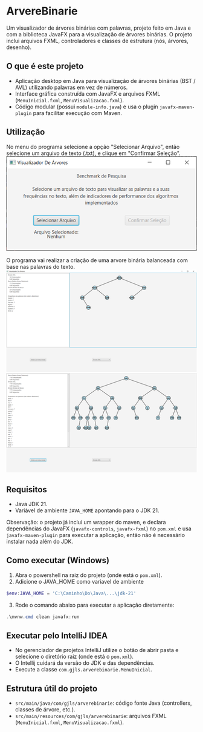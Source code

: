 # ArvereBinarie

Um visualizador de árvores binárias com palavras, projeto feito em Java e com a biblioteca JavaFX para a visualização de árvores binárias.
O projeto inclui arquivos FXML, controladores e classes de estrutura (nós, árvores, desenho).

## O que é este projeto

- Aplicação desktop em Java para visualização de árvores binárias (BST / AVL) utilizando palavras em vez de números.
- Interface gráfica construída com JavaFX e arquivos FXML (`MenuInicial.fxml`, `MenuVisualizacao.fxml`).
- Código modular (possui `module-info.java`) e usa o plugin `javafx-maven-plugin` para facilitar execução com Maven.

## Utilização

No menu do programa selecione a opção "Selecionar Arquivo", então selecione um arquivo de texto (.txt), e clique em "Confirmar Seleção".
![Imagem do menu inicial](.docs/MenuInicial.png)

O programa vai realizar a criação de uma arvore binária balanceada com base nas palavras do texto.
![Imagem do exemplo2](.docs/Exemplo2.png)
![Imagem do exemplo1](.docs/Exemplo1.png)

## Requisitos

- Java JDK 21.
- Variável de ambiente `JAVA_HOME` apontando para o JDK 21.

Observação: o projeto já inclui um wrapper do maven, e declara dependências do JavaFX (`javafx-controls`, `javafx-fxml`) no `pom.xml` e usa `javafx-maven-plugin` para executar a aplicação, então não é necessário instalar nada além do JDK.

## Como executar (Windows)

1. Abra o powershell na raiz do projeto (onde está o `pom.xml`).
2. Adicione o JAVA_HOME como variavel de ambiente
```powershell
$env:JAVA_HOME = 'C:\Caminho\Do\Java\...\jdk-21'
```
3. Rode o comando abaixo para executar a aplicação diretamente:
```powershell
.\mvnw.cmd clean javafx:run
```

## Executar pelo IntelliJ IDEA

- No gerenciador de projetos IntelliJ utilize o botão de abrir pasta e selecione o diretório raiz (onde está o `pom.xml`).
- O Intellij cuidará da versão do JDK e das dependências.
- Execute a classe `com.gjls.arverebinarie.MenuInicial`.

## Estrutura útil do projeto

- `src/main/java/com/gjls/arverebinarie`: código fonte Java (controllers, classes de árvore, etc.).
- `src/main/resources/com/gjls/arverebinarie`: arquivos FXML (`MenuInicial.fxml`, `MenuVisualizacao.fxml`).
